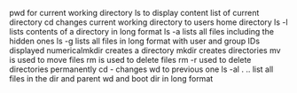 pwd for current working directory
ls to display content list of current directory
cd changes current working directory to users home directory
ls -l lists contents of a directory in long format
ls -a lists all files including the hidden ones
ls -g lists all files in long format with user and group IDs displayed numericalmkdir creates a directory
mkdir creates directories
mv is used to move files
rm is used to delete files
rm -r used to delete directories permanently
cd - changes wd to previous one
ls -al . .. list all files in the dir and parent wd and boot dir in long format

